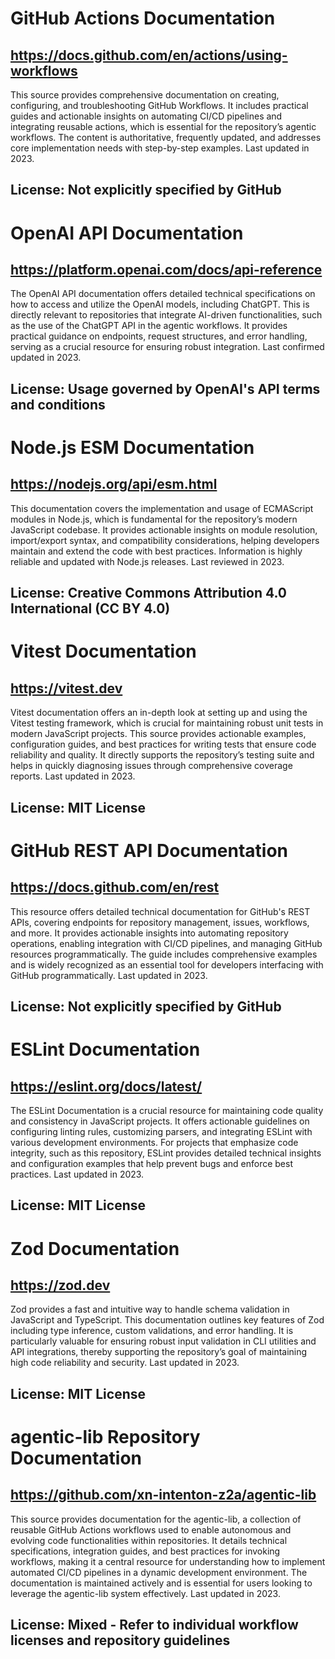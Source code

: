 # GitHub Actions Documentation
## https://docs.github.com/en/actions/using-workflows
This source provides comprehensive documentation on creating, configuring, and troubleshooting GitHub Workflows. It includes practical guides and actionable insights on automating CI/CD pipelines and integrating reusable actions, which is essential for the repository’s agentic workflows. The content is authoritative, frequently updated, and addresses core implementation needs with step-by-step examples. Last updated in 2023.

## License: Not explicitly specified by GitHub

# OpenAI API Documentation
## https://platform.openai.com/docs/api-reference
The OpenAI API documentation offers detailed technical specifications on how to access and utilize the OpenAI models, including ChatGPT. This is directly relevant to repositories that integrate AI-driven functionalities, such as the use of the ChatGPT API in the agentic workflows. It provides practical guidance on endpoints, request structures, and error handling, serving as a crucial resource for ensuring robust integration. Last confirmed updated in 2023.

## License: Usage governed by OpenAI's API terms and conditions

# Node.js ESM Documentation
## https://nodejs.org/api/esm.html
This documentation covers the implementation and usage of ECMAScript modules in Node.js, which is fundamental for the repository’s modern JavaScript codebase. It provides actionable insights on module resolution, import/export syntax, and compatibility considerations, helping developers maintain and extend the code with best practices. Information is highly reliable and updated with Node.js releases. Last reviewed in 2023.

## License: Creative Commons Attribution 4.0 International (CC BY 4.0)

# Vitest Documentation
## https://vitest.dev
Vitest documentation offers an in-depth look at setting up and using the Vitest testing framework, which is crucial for maintaining robust unit tests in modern JavaScript projects. This source provides actionable examples, configuration guides, and best practices for writing tests that ensure code reliability and quality. It directly supports the repository’s testing suite and helps in quickly diagnosing issues through comprehensive coverage reports. Last updated in 2023.

## License: MIT License

# GitHub REST API Documentation
## https://docs.github.com/en/rest
This resource offers detailed technical documentation for GitHub's REST APIs, covering endpoints for repository management, issues, workflows, and more. It provides actionable insights into automating repository operations, enabling integration with CI/CD pipelines, and managing GitHub resources programmatically. The guide includes comprehensive examples and is widely recognized as an essential tool for developers interfacing with GitHub programmatically. Last updated in 2023.

## License: Not explicitly specified by GitHub

# ESLint Documentation
## https://eslint.org/docs/latest/
The ESLint Documentation is a crucial resource for maintaining code quality and consistency in JavaScript projects. It offers actionable guidelines on configuring linting rules, customizing parsers, and integrating ESLint with various development environments. For projects that emphasize code integrity, such as this repository, ESLint provides detailed technical insights and configuration examples that help prevent bugs and enforce best practices. Last updated in 2023.

## License: MIT License

# Zod Documentation
## https://zod.dev
Zod provides a fast and intuitive way to handle schema validation in JavaScript and TypeScript. This documentation outlines key features of Zod including type inference, custom validations, and error handling. It is particularly valuable for ensuring robust input validation in CLI utilities and API integrations, thereby supporting the repository’s goal of maintaining high code reliability and security. Last updated in 2023.

## License: MIT License

# agentic-lib Repository Documentation
## https://github.com/xn-intenton-z2a/agentic-lib
This source provides documentation for the agentic-lib, a collection of reusable GitHub Actions workflows used to enable autonomous and evolving code functionalities within repositories. It details technical specifications, integration guides, and best practices for invoking workflows, making it a central resource for understanding how to implement automated CI/CD pipelines in a dynamic development environment. The documentation is maintained actively and is essential for users looking to leverage the agentic-lib system effectively. Last updated in 2023.

## License: Mixed - Refer to individual workflow licenses and repository guidelines